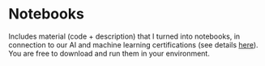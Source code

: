 # Notebooks
Includes material (code + description) that I turned into notebooks, in connection to our AI and machine learning certifications (see details <a href="https://mltechniques.com/machine-learning-professional-certifications/">here</a>). You are free to download and run them in your environment.
